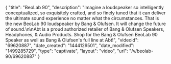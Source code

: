 {
    "title": "BeoLab 90",
    "description": "Imagine a loudspeaker so intelligently conceptualized, so exquisitely crafted, and so finely tuned that it can deliver the ultimate sound experience no matter what the circumstances. That is the new BeoLab 90 loudspeaker by Bang & Olufsen. It will change the future of sound.\n\nAbt is a proud authorized retailer of Bang & Olufsen Speakers, Headphones, & Audio Products. Shop for the Bang & Olufsen BeoLab 90 Speaker as well as Bang & Olufsen's full line at Abt!",
    "videoid": "69620887",
    "date_created": "1444129501",
    "date_modified": "1499285729",
    "type": "captivate",
    "layout": "video",
    "url": "\/v\/beolab-90\/69620887"
}